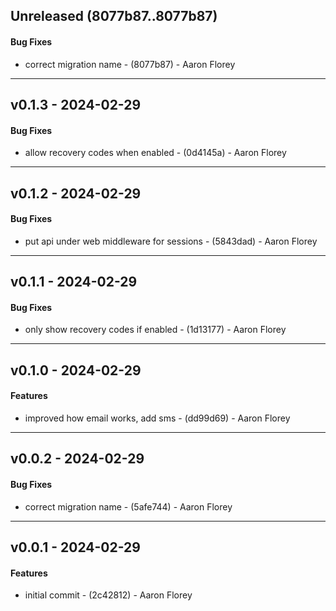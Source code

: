 ## Unreleased (8077b87..8077b87)
#### Bug Fixes
- correct migration name - (8077b87) - Aaron Florey

- - -
## v0.1.3 - 2024-02-29
#### Bug Fixes
- allow recovery codes when enabled - (0d4145a) - Aaron Florey

- - -

## v0.1.2 - 2024-02-29
#### Bug Fixes
- put api under web middleware for sessions - (5843dad) - Aaron Florey

- - -

## v0.1.1 - 2024-02-29
#### Bug Fixes
- only show recovery codes if enabled - (1d13177) - Aaron Florey

- - -

## v0.1.0 - 2024-02-29
#### Features
- improved how email works, add sms - (dd99d69) - Aaron Florey

- - -

## v0.0.2 - 2024-02-29
#### Bug Fixes
- correct migration name - (5afe744) - Aaron Florey

- - -


## v0.0.1 - 2024-02-29
#### Features
- initial commit - (2c42812) - Aaron Florey


